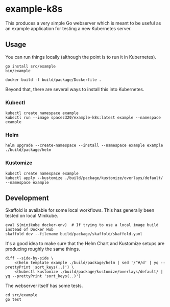 example-k8s
===========

This produces a very simple Go webserver which is meant to be useful as an example application for
testing a new Kubernetes server.

Usage
-----

You can run things locally (although the point is to run it in Kubernetes).

```
go install src/example
bin/example
```

```
docker build -f build/package/Dockerfile .
```

Beyond that, there are several ways to install this into Kubernetes.

### Kubectl

```
kubectl create namespace example
kubectl run --image spacez320/example-k8s:latest example --namespace example
```

### Helm

```
helm upgrade --create-namespace --install --namespace example example ./build/package/helm
```

### Kustomize

```
kubectl create namespace example
kubectl apply --kustomize ./build/package/kustomize/overlays/default/ --namespace example
```

Development
-----------

Skaffold is available for some local workflows. This has generally been tested on local Minikube.

```
eval $(minikube docker-env)  # If trying to use a local image build instead of Docker Hub
skaffold dev --filename build/package/skaffold/skaffold.yaml
```

It's a good idea to make sure that the Helm Chart and Kustomize setups are producing roughly the
same things.

```
diff --side-by-side \
    <(helm template example ./build/package/helm | sed '/^#/d' | yq --prettyPrint 'sort_keys(..)') \
    <(kubectl kustomize ./build/package/kustomize/overlays/default/ | yq --prettyPrint 'sort_keys(..)')
```

The webserver itself has some tests.

```
cd src/example
go test
```
